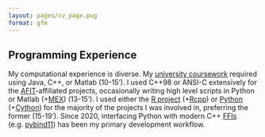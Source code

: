 ```yaml
---
layout: pages/cv_page.pug
format: gfm
---
```



<div id="compute_experience"
class="flex flex-col space-y-1 border-sm p-2 mx-auto w-full">

<h2 class="font-bold text-blue-400 text-2xl">
Programming Experience
</h2>

<div class="prose-md text-justify leading-5">

My computational experience is diverse. My [university
coursework](#education) required using Java, C++, or Matlab (10-15’). I
used C++98 or ANSI-C extensively for the [AFIT](#education)-affiliated
projects, occasionally writing high level scripts in Python or Matlab
(+[MEX](https://www.mathworks.com/help/matlab/cpp-mex-file-applications.html))
(13-15’). I used either the [R project](https://www.r-project.org/)
(+[Rcpp](https://cran.r-project.org/web/packages/Rcpp/index.html)) or
[Python](https://www.python.org/) (+[Cython](https://cython.org/)) for
the majority of the projects I was involved in, preferring the former
(15-19’). Since 2020, interfacing Python with modern C++
[FFIs](https://en.wikipedia.org/wiki/Foreign_function_interface)
(e.g. [pybind11](https://pybind11.readthedocs.io/en/stable/index.html))
has been my primary development workflow.

</div>

</div>
